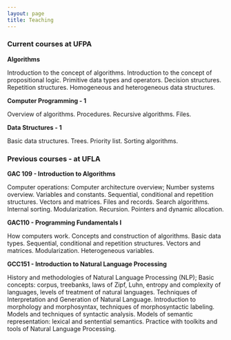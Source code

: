 ```yaml
---
layout: page
title: Teaching
---
```

### Current courses at UFPA
**Algorithms**

Introduction to the concept of algorithms. Introduction to the concept of propositional logic. Primitive data types and operators. Decision structures. Repetition structures. Homogeneous and heterogeneous data structures.

**Computer Programming - 1**

Overview of algorithms. Procedures. Recursive algorithms. Files. 

**Data Structures - 1**

Basic data structures. Trees. Priority list. Sorting algorithms.


### Previous courses - at UFLA

**GAC 109 - Introduction to Algorithms**

Computer operations: Computer architecture overview; Number systems overview. Variables and constants. Sequential, conditional and repetition structures. Vectors and matrices. Files and records. Search algorithms. Internal sorting. Modularization. Recursion. Pointers and dynamic allocation.

**GAC110 - Programming Fundamentals I**

How computers work. Concepts and construction of algorithms. Basic data types. Sequential, conditional and repetition structures. Vectors and matrices. Modularization. Heterogeneous variables.

**GCC151 - Introduction to Natural Language Processing**

History and methodologies of Natural Language Processing (NLP); Basic concepts: corpus, treebanks, laws of Zipf, Luhn, entropy and complexity of languages, levels of treatment of natural languages. Techniques of Interpretation and Generation of Natural Language. Introduction to morphology and morphosyntax, techniques of morphosyntactic labeling. Models and techniques of syntactic analysis. Models of semantic representation: lexical and sentential semantics. Practice with toolkits and tools of Natural Language Processing.

